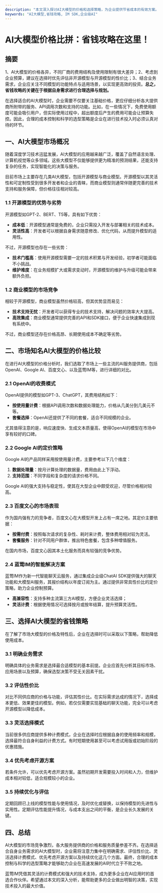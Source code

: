 ```yaml
---
description: "本文深入探讨AI大模型的价格和选择策略，为企业提供节省成本的有效方案。"
keywords: "AI大模型,省钱攻略, IM SDK,企业级AI"
---
```

# AI大模型价格比拼：省钱攻略在这里！

## 摘要

1、AI大模型的价格各异，不同厂商的费用结构及使用限制有很大差异；2、考虑到企业预算，建议在选择时优先评估非开源模型与开源模型的性价比；3、结合业务需求，企业应关注不同模型的功能特点与适用场景，以实现更高效的投资。**总之，省钱攻略的关键在于根据自身需求进行合理选择与规划。**

在选择适合的AI大模型时，企业需要不仅要关注基础价格，更应仔细分析各大提供商所附带的服务、API调用次数和支持的功能。比如，在一些情况下，免费使用额度可能会吸引用户，但实际使用过程中，超出额度后产生的费用可能会让预算失控。因此，合理的成本控制和科学的选型策略是企业在进行技术投入时必须认真对待的环节。

## 一、AI大模型市场概况

随着深度学习技术迅猛发展，AI大模型的应用越来越广泛，覆盖了自然语言处理、计算机视觉等众多领域。这些大模型不仅能够提供更为精准的预测结果，还能支持复杂的任务，实现智能化的决策与服务。

目前市场上主要存在几类AI大模型，包括开源模型与商业模型。开源模型以其灵活性和可定制性受到很多开发者和企业的青睐，而商业模型则通常伴随更完善的技术支持和服务保障，但价格往往相对较高。

### 1.1 开源模型的优势与劣势

开源模型如GPT-2、BERT、T5等，具有如下优势：

- **成本低**：开源模型通常是免费的，企业只需投入开发与部署相关的技术成本。
- **灵活性高**：开发者可以根据自身需求随意修改、优化代码，从而提升模型的适用性。

不过，开源模型也存在一些劣势：

- **技术门槛高**：使用开源模型需要一定的技术积累与开发经验，初学者可能面临不小挑战。
- **维护难度**：在业务规模扩大或需求变动时，开源模型的维护与升级可能会带来额外负担。

### 1.2 商业模型的市场竞争

相较于开源模型，商业模型虽然价格较高，但其优势显而易见：

- **技术支持无忧**：开发者可以获得专业的技术支持，解决问题的效率大大提高。
- **高效集成**：商业模型通常提供完善的API和SDK接口，便于企业快速集成到现有系统中。

不过，商业模型还存在价格高昂、长期使用成本不确定等劣势。

## 二、市场知名AI大模型的价格比较

在进行AI大模型的价格分析时，我们选取了市场上一些主流的AI服务提供商，包括OpenAI、Google AI、百度文心、以及蓝莺IM等，进行详细的对比。

### 2.1 OpenAI的收费模式

OpenAI提供的模型如GPT-3、ChatGPT，其费用结构如下：

- **按使用量计费**：根据API调用次数和数据处理能力，价格从几美分到几美元不等。
- **套餐选择**：OpenAI还提供了不同的套餐，适合不同规模的企业。

尤其值得注意的是，响应速度快、生成文本质量高，使得OpenAI的模型在市场中享有较好的口碑。

### 2.2 Google AI的定价策略

Google AI的产品同样采用按使用量计费，主要参考以下几个维度：

1. **数据处理量**：按月计算处理的数据量，费用由此上下浮动。
2. **支持范围**：不同字段和复杂度的请求价格不同。

Google AI的强大支持与稳定性，使其在大型企业中颇受欢迎，尽管价格相对较高。

### 2.3 百度文心的市场表现

作为国内强有力的竞争者，百度文心在大模型开发上占有一席之地。其定价主要依据：

- **按需付费**：按照每次请求的复杂性、耗时来计费，整体费用相对较为灵活。
- **套餐服务**：针对不同用户群体，推出特色套餐，包含多种增值服务。

在国内市场，百度文心因其本土化服务而具有较强的竞争优势。

### 2.4 蓝莺IM的智能解决方案

蓝莺IM作为新一代智能聊天云服务，通过集成企业级ChatAI SDK提供强大的聊天功能和大模型AI服务，其报价结构以年度订阅为主。通过提供非常具性价比的定价策略，助力企业控制预算。

- **高兼容性**：支持多种主流第三方AI模型，方便企业灵活选择；
- **灵活计费**：根据使用情况可选择按月或按年结算，提升预算灵活性。

## 三、选择AI大模型的省钱策略

在了解了市场大模型的价格及特性后，企业在选择时可以采取以下策略，帮助降低使用成本。

### 3.1 明确业务需求

明确具体的业务需求是选择最合适模型的基本前提。企业应首先分析其目标市场、应用场景以及预算，确保选型决策不受无关因素干扰。

### 3.2 评估性价比

对比不同供应商的价格与功能，评估其性价比。在实际需求达成的情况下，选择成本更低、效果更佳的模型。例如，若仅仅需要实现基础的聊天功能，完全可以考虑开源模型以降低成本。

### 3.3 灵活选择模式

当前很多供应商提供多种计费模式，企业在选择时应根据自身的使用频率和规模，选择最符合自身利益的计费方式。有时短期使用甚至可以考虑试用版或初始阶段的优惠措施。

### 3.4 优先考虑开源方案

若条件允许，可以优先考虑开源方案。虽然初期开发需要投入时间和人力，但维护成本相对较低，适合规模较小的企业。

### 3.5 持续优化与评估

定期回顾已上线的模型性能与使用情况，及时优化或替换，以保持模型的先进性与实用性。定期评估性能提升情况，与成本支出之间的平衡，是企业长久发展的关键。

## 四、总结

AI大模型的市场竞争激烈，各大服务提供商的价格和服务质量参差不齐。在选择适合自身业务需求的AI大模型时，企业需将注意力集中在明确需求、评估性价比、灵活选择计费模式、优先考虑开源方案以及持续优化这几个方面。最终，合理的成本控制与科学的选型策略才能够助力企业在高速发展的AI时代立于不败之地。

蓝莺IM凭借其灵活的计费模式和强大的技术支持，成为更多企业在AI应用时的首选合作伙伴。希望通过本文的深入分析，能帮助更多的企业做出明智的决策，实现技术投入的最大价值。
